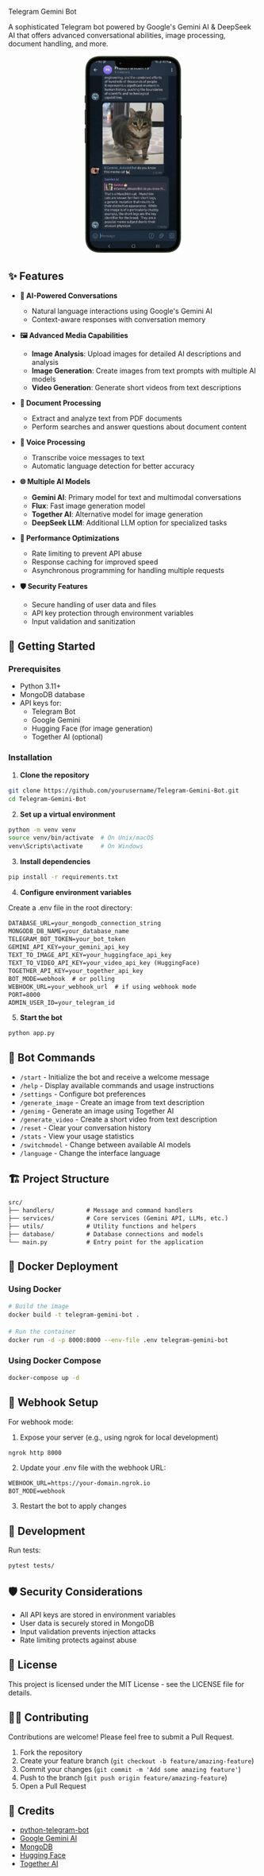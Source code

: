 Telegram Gemini Bot

A sophisticated Telegram bot powered by Google's Gemini AI & DeepSeek AI that offers advanced conversational abilities, image processing, document handling, and more.
<div align="center">
  <img src="assets/templates/Project_report_group5.png" alt="Telegram Gemini Bot Logo" width="200">
</div>

## ✨ Features

- **🤖 AI-Powered Conversations**
  - Natural language interactions using Google's Gemini AI
  - Context-aware responses with conversation memory

- **🖼️ Advanced Media Capabilities**
  - **Image Analysis**: Upload images for detailed AI descriptions and analysis
  - **Image Generation**: Create images from text prompts with multiple AI models
  - **Video Generation**: Generate short videos from text descriptions

- **📄 Document Processing**
  - Extract and analyze text from PDF documents
  - Perform searches and answer questions about document content

- **🎤 Voice Processing**
  - Transcribe voice messages to text
  - Automatic language detection for better accuracy

- **🌐 Multiple AI Models**
  - **Gemini AI**: Primary model for text and multimodal conversations
  - **Flux**: Fast image generation model
  - **Together AI**: Alternative model for image generation
  - **DeepSeek LLM**: Additional LLM option for specialized tasks

- **🔄 Performance Optimizations**
  - Rate limiting to prevent API abuse
  - Response caching for improved speed
  - Asynchronous programming for handling multiple requests

- **🛡️ Security Features**
  - Secure handling of user data and files
  - API key protection through environment variables
  - Input validation and sanitization

## 🚀 Getting Started

### Prerequisites

- Python 3.11+
- MongoDB database
- API keys for:
  - Telegram Bot
  - Google Gemini
  - Hugging Face (for image generation)
  - Together AI (optional)

### Installation

1. **Clone the repository**

```bash
git clone https://github.com/yourusername/Telegram-Gemini-Bot.git
cd Telegram-Gemini-Bot
```

2. **Set up a virtual environment**

```bash
python -m venv venv
source venv/bin/activate  # On Unix/macOS
venv\Scripts\activate     # On Windows
```

3. **Install dependencies**

```bash
pip install -r requirements.txt
```

4. **Configure environment variables**

  Create a .env file in the root directory:

```
DATABASE_URL=your_mongodb_connection_string
MONGODB_DB_NAME=your_database_name
TELEGRAM_BOT_TOKEN=your_bot_token
GEMINI_API_KEY=your_gemini_api_key
TEXT_TO_IMAGE_API_KEY=your_huggingface_api_key
TEXT_TO_VIDEO_API_KEY=your_video_api_key (HuggingFace)
TOGETHER_API_KEY=your_together_api_key
BOT_MODE=webhook  # or polling
WEBHOOK_URL=your_webhook_url  # if using webhook mode
PORT=8000
ADMIN_USER_ID=your_telegram_id
```

5. **Start the bot**

```bash
python app.py
```

## 🤖 Bot Commands

- `/start` - Initialize the bot and receive a welcome message
- `/help` - Display available commands and usage instructions
- `/settings` - Configure bot preferences
- `/generate_image` - Create an image from text description
- `/genimg` - Generate an image using Together AI
- `/generate_video` - Create a short video from text description
- `/reset` - Clear your conversation history
- `/stats` - View your usage statistics
- `/switchmodel` - Change between available AI models
- `/language` - Change the interface language

## 🏗️ Project Structure

```
src/
├── handlers/         # Message and command handlers
├── services/         # Core services (Gemini API, LLMs, etc.)
├── utils/            # Utility functions and helpers
├── database/         # Database connections and models
└── main.py           # Entry point for the application
```

## 🐳 Docker Deployment

### Using Docker

```bash
# Build the image
docker build -t telegram-gemini-bot .

# Run the container
docker run -d -p 8000:8000 --env-file .env telegram-gemini-bot
```

### Using Docker Compose

```bash
docker-compose up -d
```

## 🔌 Webhook Setup

For webhook mode:

1. Expose your server (e.g., using ngrok for local development)
```bash
ngrok http 8000
```

2. Update your .env file with the webhook URL:
```
WEBHOOK_URL=https://your-domain.ngrok.io
BOT_MODE=webhook
```

3. Restart the bot to apply changes

## 🧪 Development

Run tests:
```bash
pytest tests/
```

## 🛡️ Security Considerations

- All API keys are stored in environment variables
- User data is securely stored in MongoDB
- Input validation prevents injection attacks
- Rate limiting protects against abuse

## 📄 License

This project is licensed under the MIT License - see the LICENSE file for details.

## 👨‍💻 Contributing

Contributions are welcome! Please feel free to submit a Pull Request.

1. Fork the repository
2. Create your feature branch (`git checkout -b feature/amazing-feature`)
3. Commit your changes (`git commit -m 'Add some amazing feature'`)
4. Push to the branch (`git push origin feature/amazing-feature`)
5. Open a Pull Request

## 🙏 Credits

- [python-telegram-bot](https://github.com/python-telegram-bot/python-telegram-bot)
- [Google Gemini AI](https://ai.google.dev/)
- [MongoDB](https://www.mongodb.com/)
- [Hugging Face](https://huggingface.co/)
- [Together AI](https://www.together.ai/)
